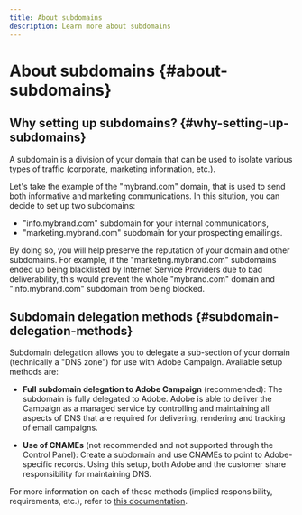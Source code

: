 ```yaml
---
title: About subdomains
description: Learn more about subdomains
---
```


# About subdomains {#about-subdomains}

## Why setting up subdomains? {#why-setting-up-subdomains}

A subdomain is a division of your domain that can be used to isolate various types of traffic (corporate, marketing information, etc.).

Let's take the example of the "mybrand.com" domain, that is used to send both informative and marketing communications. In this sitution, you can decide to set up two subdomains:

* "info.mybrand.com" subdomain for your internal communications,
* "marketing.mybrand.com" subdomain for your prospecting emailings.

By doing so, you will help preserve the reputation of your domain and other subdomains. For example, if the "marketing.mybrand.com" subdomains ended up being blacklisted by Internet Service Providers due to bad deliverability, this would prevent the whole "mybrand.com" domain and "info.mybrand.com" subdomain from being blocked.

## Subdomain delegation methods {#subdomain-delegation-methods}

Subdomain delegation allows you to delegate a sub-section of your domain (technically a "DNS zone") for use with Adobe Campaign. Available setup methods are:

* **Full subdomain delegation to Adobe Campaign** (recommended): The subdomain is fully delegated to Adobe. Adobe is able to deliver the Campaign as a managed service by controlling and maintaining all aspects of DNS that are required for delivering, rendering and tracking of email campaigns.

* **Use of CNAMEs** (not recommended and not supported through the Control Panel): Create a subdomain and use CNAMEs to point to Adobe-specific records. Using this setup, both Adobe and the customer share responsibility for maintaining DNS.

For more information on each of these methods (implied responsibility, requirements, etc.), refer to [this documentation](https://helpx.adobe.com/campaign/kb/domain-name-delegation.html).
